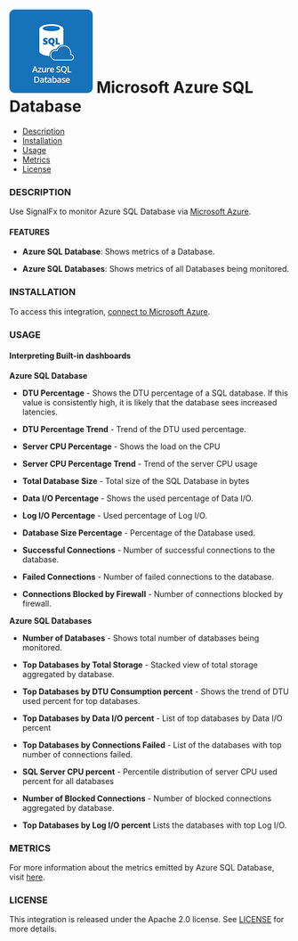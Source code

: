 # ![](./img/integrations_azuresqldatabase.png) Microsoft Azure SQL Database

- [Description](#description)
- [Installation](#installation)
- [Usage](#usage)
- [Metrics](#metrics)
- [License](#license)

### DESCRIPTION

Use SignalFx to monitor Azure SQL Database via [Microsoft Azure](https://github.com/signalfx/integrations/tree/master/azure)[](sfx_link:azure).

#### FEATURES

- **Azure SQL Database**: Shows metrics of a Database.

- **Azure SQL Databases**: Shows metrics of all Databases being monitored.

### INSTALLATION

To access this integration, [connect to Microsoft Azure](https://github.com/signalfx/integrations/tree/master/azure)[](sfx_link:azure).

### USAGE

#### Interpreting Built-in dashboards

**Azure SQL Database**

- **DTU Percentage** - Shows the DTU percentage of a SQL database. If this value is consistently high, it is likely that the database sees increased latencies.

- **DTU Percentage Trend** - Trend of the DTU used percentage.

- **Server CPU Percentage** - Shows the load on the CPU

- **Server CPU Percentage Trend** - Trend of the server CPU usage

- **Total Database Size** - Total size of the SQL Database in bytes

- **Data I/O Percentage** - Shows the used percentage of Data I/O.

- **Log I/O Percentage** - Used percentage of Log I/O.

- **Database Size Percentage** - Percentage of the Database used.

- **Successful Connections** - Number of successful connections to the database.

- **Failed Connections** - Number of failed connections to the database.

- **Connections Blocked by Firewall** - Number of connections blocked by firewall.

**Azure SQL Databases**

- **Number of Databases** - Shows total number of databases being monitored.

- **Top Databases by Total Storage** - Stacked view of total storage aggregated by database.

- **Top Databases by DTU Consumption percent** - Shows the trend of DTU used percent for top databases.

- **Top Databases by Data I/O percent** - List of top databases by Data I/O percent

- **Top Databases by Connections Failed** - List of the databases with top number of connections failed.

- **SQL Server CPU percent** - Percentile distribution of server CPU used percent for all databases

- **Number of Blocked Connections** - Number of blocked connections aggregated by database.

- **Top Databases by Log I/O percent** Lists the databases with top Log I/O.


### METRICS

For more information about the metrics emitted by Azure SQL Database, visit [here](https://docs.microsoft.com/en-us/azure/monitoring-and-diagnostics/monitoring-supported-metrics#microsoftsqlserversdatabases).

### LICENSE

This integration is released under the Apache 2.0 license. See [LICENSE](./LICENSE) for more details.

